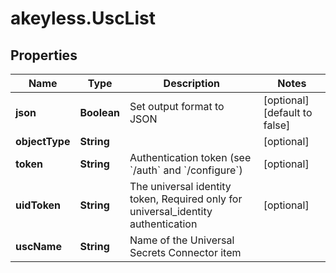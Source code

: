 # akeyless.UscList

## Properties

Name | Type | Description | Notes
------------ | ------------- | ------------- | -------------
**json** | **Boolean** | Set output format to JSON | [optional] [default to false]
**objectType** | **String** |  | [optional] 
**token** | **String** | Authentication token (see &#x60;/auth&#x60; and &#x60;/configure&#x60;) | [optional] 
**uidToken** | **String** | The universal identity token, Required only for universal_identity authentication | [optional] 
**uscName** | **String** | Name of the Universal Secrets Connector item | 


